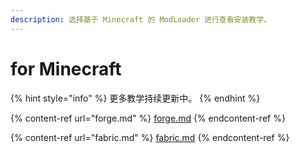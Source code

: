 ```yaml
---
description: 选择基于 Minecraft 的 ModLoader 进行查看安装教学。
---
```


# for Minecraft

{% hint style="info" %}
更多教学持续更新中。
{% endhint %}

{% content-ref url="forge.md" %}
[forge.md](forge.md)
{% endcontent-ref %}

{% content-ref url="fabric.md" %}
[fabric.md](fabric.md)
{% endcontent-ref %}
